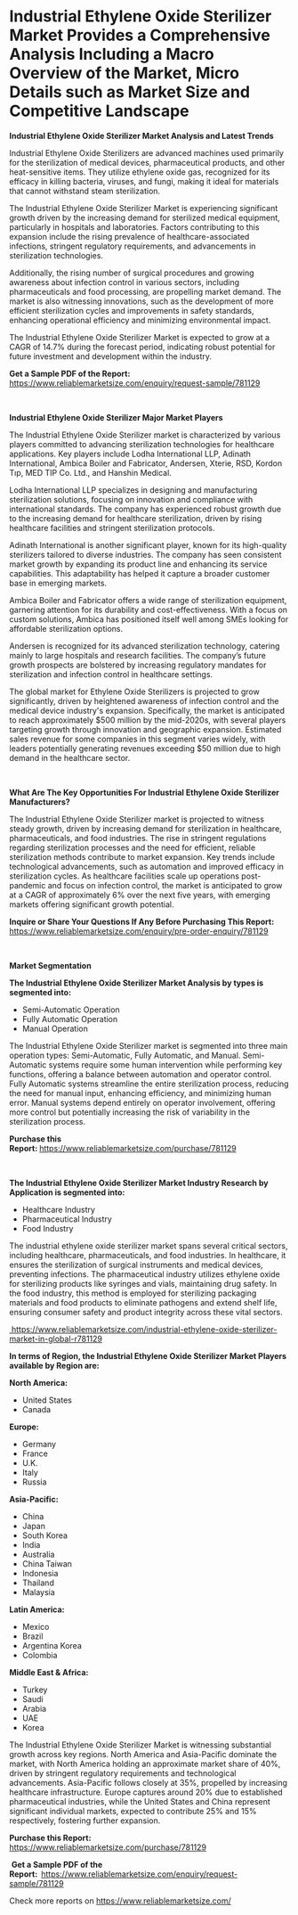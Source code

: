 <p><h1>Industrial Ethylene Oxide Sterilizer Market Provides a Comprehensive Analysis Including a Macro Overview of the Market, Micro Details such as Market Size and Competitive Landscape</h1></p><p><strong>Industrial Ethylene Oxide Sterilizer Market Analysis and Latest Trends</strong></p>
<p><p>Industrial Ethylene Oxide Sterilizers are advanced machines used primarily for the sterilization of medical devices, pharmaceutical products, and other heat-sensitive items. They utilize ethylene oxide gas, recognized for its efficacy in killing bacteria, viruses, and fungi, making it ideal for materials that cannot withstand steam sterilization. </p><p>The Industrial Ethylene Oxide Sterilizer Market is experiencing significant growth driven by the increasing demand for sterilized medical equipment, particularly in hospitals and laboratories. Factors contributing to this expansion include the rising prevalence of healthcare-associated infections, stringent regulatory requirements, and advancements in sterilization technologies. </p><p>Additionally, the rising number of surgical procedures and growing awareness about infection control in various sectors, including pharmaceuticals and food processing, are propelling market demand. The market is also witnessing innovations, such as the development of more efficient sterilization cycles and improvements in safety standards, enhancing operational efficiency and minimizing environmental impact. </p><p>The Industrial Ethylene Oxide Sterilizer Market is expected to grow at a CAGR of 14.7% during the forecast period, indicating robust potential for future investment and development within the industry.</p></p>
<p><strong>Get a Sample PDF of the Report:&nbsp;</strong> <a href="https://www.reliablemarketsize.com/enquiry/request-sample/781129?utm_campaign=2442&utm_medium=2&utm_source=Github&utm_content=ia&utm_term=26032025&utm_id=industrial-ethylene-oxide-sterilizer">https://www.reliablemarketsize.com/enquiry/request-sample/781129</a></p>
<p>&nbsp;</p>
<p><strong>Industrial Ethylene Oxide Sterilizer Major Market Players</strong></p>
<p><p>The Industrial Ethylene Oxide Sterilizer market is characterized by various players committed to advancing sterilization technologies for healthcare applications. Key players include Lodha International LLP, Adinath International, Ambica Boiler and Fabricator, Andersen, Xterie, RSD, Kordon Tıp, MED TIP Co. Ltd., and Hanshin Medical.</p><p>Lodha International LLP specializes in designing and manufacturing sterilization solutions, focusing on innovation and compliance with international standards. The company has experienced robust growth due to the increasing demand for healthcare sterilization, driven by rising healthcare facilities and stringent sterilization protocols.</p><p>Adinath International is another significant player, known for its high-quality sterilizers tailored to diverse industries. The company has seen consistent market growth by expanding its product line and enhancing its service capabilities. This adaptability has helped it capture a broader customer base in emerging markets.</p><p>Ambica Boiler and Fabricator offers a wide range of sterilization equipment, garnering attention for its durability and cost-effectiveness. With a focus on custom solutions, Ambica has positioned itself well among SMEs looking for affordable sterilization options.</p><p>Andersen is recognized for its advanced sterilization technology, catering mainly to large hospitals and research facilities. The company’s future growth prospects are bolstered by increasing regulatory mandates for sterilization and infection control in healthcare settings.</p><p>The global market for Ethylene Oxide Sterilizers is projected to grow significantly, driven by heightened awareness of infection control and the medical device industry's expansion. Specifically, the market is anticipated to reach approximately $500 million by the mid-2020s, with several players targeting growth through innovation and geographic expansion. Estimated sales revenue for some companies in this segment varies widely, with leaders potentially generating revenues exceeding $50 million due to high demand in the healthcare sector.</p></p>
<p>&nbsp;</p>
<p><strong>What Are The Key Opportunities For Industrial Ethylene Oxide Sterilizer Manufacturers?</strong></p>
<p><p>The Industrial Ethylene Oxide Sterilizer market is projected to witness steady growth, driven by increasing demand for sterilization in healthcare, pharmaceuticals, and food industries. The rise in stringent regulations regarding sterilization processes and the need for efficient, reliable sterilization methods contribute to market expansion. Key trends include technological advancements, such as automation and improved efficacy in sterilization cycles. As healthcare facilities scale up operations post-pandemic and focus on infection control, the market is anticipated to grow at a CAGR of approximately 6% over the next five years, with emerging markets offering significant growth potential.</p></p>
<p><strong>Inquire or Share Your Questions If Any Before Purchasing This Report:</strong> <a href="https://www.reliablemarketsize.com/enquiry/pre-order-enquiry/781129?utm_campaign=2442&utm_medium=2&utm_source=Github&utm_content=ia&utm_term=26032025&utm_id=industrial-ethylene-oxide-sterilizer">https://www.reliablemarketsize.com/enquiry/pre-order-enquiry/781129</a></p>
<p>&nbsp;</p>
<p><strong>Market Segmentation</strong></p>
<p><strong>The Industrial Ethylene Oxide Sterilizer Market Analysis by types is segmented into:</strong></p>
<p><ul><li>Semi-Automatic Operation</li><li>Fully Automatic Operation</li><li>Manual Operation</li></ul></p>
<p><p>The Industrial Ethylene Oxide Sterilizer market is segmented into three main operation types: Semi-Automatic, Fully Automatic, and Manual. Semi-Automatic systems require some human intervention while performing key functions, offering a balance between automation and operator control. Fully Automatic systems streamline the entire sterilization process, reducing the need for manual input, enhancing efficiency, and minimizing human error. Manual systems depend entirely on operator involvement, offering more control but potentially increasing the risk of variability in the sterilization process.</p></p>
<p><strong>Purchase this Report:&nbsp;</strong><a href="https://www.reliablemarketsize.com/purchase/781129?utm_campaign=2442&utm_medium=2&utm_source=Github&utm_content=ia&utm_term=26032025&utm_id=industrial-ethylene-oxide-sterilizer">https://www.reliablemarketsize.com/purchase/781129</a></p>
<p>&nbsp;</p>
<p><strong>The Industrial Ethylene Oxide Sterilizer Market Industry Research by Application is segmented into:</strong></p>
<p><ul><li>Healthcare Industry</li><li>Pharmaceutical Industry</li><li>Food Industry</li></ul></p>
<p><p>The industrial ethylene oxide sterilizer market spans several critical sectors, including healthcare, pharmaceuticals, and food industries. In healthcare, it ensures the sterilization of surgical instruments and medical devices, preventing infections. The pharmaceutical industry utilizes ethylene oxide for sterilizing products like syringes and vials, maintaining drug safety. In the food industry, this method is employed for sterilizing packaging materials and food products to eliminate pathogens and extend shelf life, ensuring consumer safety and product integrity across these vital sectors.</p></p>
<p><a href="https://www.reliablemarketsize.com/industrial-ethylene-oxide-sterilizer-market-in-global-r781129?utm_campaign=2442&utm_medium=2&utm_source=Github&utm_content=ia&utm_term=26032025&utm_id=industrial-ethylene-oxide-sterilizer">&nbsp;https://www.reliablemarketsize.com/industrial-ethylene-oxide-sterilizer-market-in-global-r781129</a></p>
<p><strong>In terms of Region, the Industrial Ethylene Oxide Sterilizer Market Players available by Region are:</strong></p>
<p>
    <p> <strong> North America: </strong>
        <ul>
            <li>United States</li>
            <li>Canada</li>
        </ul>
        </p> 
    <p> <strong> Europe: </strong>
        <ul>
            <li>Germany</li>
            <li>France</li>
            <li>U.K.</li>
            <li>Italy</li>
            <li>Russia</li>
        </ul>
        </p> 
    <p> <strong> Asia-Pacific: </strong>
        <ul>
            <li>China</li>
            <li>Japan</li>
            <li>South Korea</li>
            <li>India</li>
            <li>Australia</li>
            <li>China Taiwan</li>
            <li>Indonesia</li>
            <li>Thailand</li>
            <li>Malaysia</li>
        </ul>
        </p> 
    <p> <strong> Latin America: </strong>
        <ul>
            <li>Mexico</li>
            <li>Brazil</li>
            <li>Argentina Korea</li>
            <li>Colombia</li>
        </ul>
        </p> 
    <p> <strong> Middle East & Africa: </strong>
        <ul>
            <li>Turkey</li>
            <li>Saudi</li>
            <li>Arabia</li>
            <li>UAE</li>
            <li>Korea</li>
        </ul>
    </p>
    </p>
<p><p>The Industrial Ethylene Oxide Sterilizer Market is witnessing substantial growth across key regions. North America and Asia-Pacific dominate the market, with North America holding an approximate market share of 40%, driven by stringent regulatory requirements and technological advancements. Asia-Pacific follows closely at 35%, propelled by increasing healthcare infrastructure. Europe captures around 20% due to established pharmaceutical industries, while the United States and China represent significant individual markets, expected to contribute 25% and 15% respectively, fostering further expansion.</p></p>
<p><strong>Purchase this Report: </strong><a href="https://www.reliablemarketsize.com/purchase/781129?utm_campaign=2442&utm_medium=2&utm_source=Github&utm_content=ia&utm_term=26032025&utm_id=industrial-ethylene-oxide-sterilizer">https://www.reliablemarketsize.com/purchase/781129</a></p>
<p>&nbsp;<strong>Get a Sample PDF of the Report:&nbsp;&nbsp;</strong><a href="https://www.reliablemarketsize.com/enquiry/request-sample/781129?utm_campaign=2442&utm_medium=2&utm_source=Github&utm_content=ia&utm_term=26032025&utm_id=industrial-ethylene-oxide-sterilizer">https://www.reliablemarketsize.com/enquiry/request-sample/781129</a></p>
<p><strong></strong></p>
<p>Check more reports on <a href="https://www.reliablemarketsize.com/?utm_campaign=2442&utm_medium=2&utm_source=Github&utm_content=ia&utm_term=26032025&utm_id=industrial-ethylene-oxide-sterilizer">https://www.reliablemarketsize.com/</a></p>